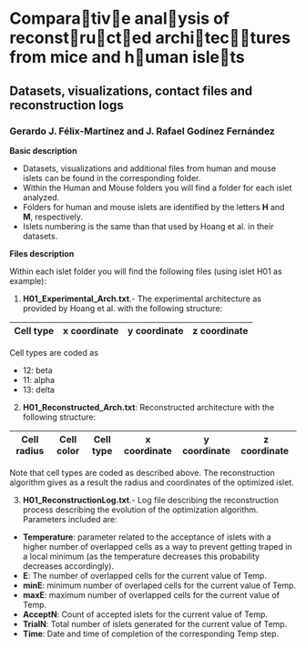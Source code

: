 # Compara􏰁tiv􏰂e anal􏰃ysis of reconst􏰁ru􏰄ct􏰁ed archi􏰁tec􏰁􏰄tures from mice and h􏰄uman isle􏰁ts
## Datasets, visualizations, contact files and reconstruction logs

### Gerardo J. Félix-Martínez and J. Rafael Godínez Fernández

**Basic description**

- Datasets, visualizations and additional files from human and mouse islets can be found in the corresponding folder.
- Within the Human and Mouse folders you will find a folder for each islet analyzed.
- Folders for human and mouse islets are identified by the letters **H** and **M**, respectively. 
- Islets numbering is the same than that used by Hoang et al. in their datasets.

**Files description**

Within each islet folder you will find the following files (using islet H01 as example):

1. **H01_Experimental_Arch.txt**.- The experimental architecture as provided by Hoang et al. with the following structure:

| Cell type  | x coordinate | y coordinate | z coordinate |
| ----------- | ----------- | ----------- | ----------- |

Cell types are coded as 

- 12: beta 
- 11: alpha 
- 13: delta 

2. **H01_Reconstructed_Arch.txt**: Reconstructed architecture with the following structure:

| Cell radius  | Cell color | Cell type | x coordinate | y coordinate | z coordinate |
| ----------- | ----------- | ----------- | ----------- | ----------- | ----------- |

Note that cell types are coded as described above. The reconstruction algorithm gives as a result the radius and coordinates of the optimized islet.

3. **H01_ReconstructionLog.txt**.- Log file describing the reconstruction process describing the evolution of the optimization algorithm. Parameters included are:

- **Temperature**: parameter related to the acceptance of islets with a higher number of overlapped cells as a way to prevent getting traped in a local minimum (as the temperature decreases this probability decreases accordingly).
- **E**: The number of overlapped cells for the current value of Temp.
- **minE**: minimum number of overlaped cells for the current value of Temp.
- **maxE**: maximum number of overlapped cells for the current value of Temp.
- **AcceptN**: Count of accepted islets for the current value of Temp.
- **TrialN**: Total number of islets generated for the current value of Temp.
- **Time**: Date and time of completion of the corresponding Temp step. 


